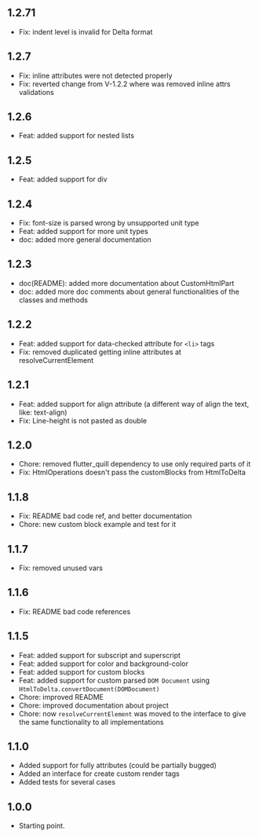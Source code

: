 ## 1.2.71

* Fix: indent level is invalid for Delta format

## 1.2.7

* Fix: inline attributes were not detected properly 
* Fix: reverted change from V-1.2.2 where was removed inline attrs validations 

## 1.2.6

* Feat: added support for nested lists

## 1.2.5

* Feat: added support for div

## 1.2.4

* Fix: font-size is parsed wrong by unsupported unit type 
* Feat: added support for more unit types
* doc: added more general documentation 

## 1.2.3

* doc(README): added more documentation about CustomHtmlPart
* doc: added more doc comments about general functionalities of the classes and methods

## 1.2.2

* Feat: added support for data-checked attribute for `<li>`  tags
* Fix: removed duplicated getting inline attributes at resolveCurrentElement

## 1.2.1

* Feat: added support for align attribute (a different way of align the text, like: text-align)
* Fix: Line-height is not pasted as double

## 1.2.0

* Chore: removed flutter_quill dependency to use only required parts of it
* Fix: HtmlOperations doesn't pass the customBlocks from HtmlToDelta

## 1.1.8

* Fix: README bad code ref, and better documentation
* Chore: new custom block example and test for it

## 1.1.7

* Fix: removed unused vars 

## 1.1.6

* Fix: README bad code references

## 1.1.5

* Feat: added support for subscript and superscript
* Feat: added support for color and background-color
* Feat: added support for custom blocks 
* Feat: added support for custom parsed `DOM Document` using `HtmlToDelta.convertDocument(DOMDocument)`
* Chore: improved README 
* Chore: improved documentation about project
* Chore: now `resolveCurrentElement` was moved to the interface to give the same functionality to all implementations

## 1.1.0

* Added support for fully attributes (could be partially bugged)
* Added an interface for create custom render tags
* Added tests for several cases

## 1.0.0

* Starting point.
